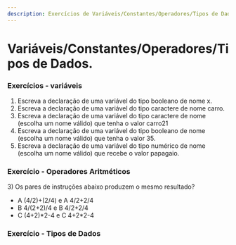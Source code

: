 ```yaml
---
description: Exercícios de Variáveis/Constantes/Operadores/Tipos de Dados.
---
```


# Variáveis/Constantes/Operadores/Tipos de Dados.

### Exercícios  - variáveis

1. Escreva a declaração de uma variável do tipo booleano de nome x.
2. Escreva a declaração de uma variável do tipo caractere de nome carro.
3. Escreva a declaração de uma variável do tipo caractere de nome \(escolha um nome válido\) que tenha o valor carro21
4. Escreva a declaração de uma variável do tipo booleano de nome \(escolha um nome válido\) que tenha o valor 35.
5. Escreva a declaração de uma variável do tipo numérico de nome \(escolha um nome válido\) que recebe o valor papagaio.

### Exercício - Operadores Aritméticos

3\) Os pares de instruções abaixo produzem o mesmo resultado?  


* A \(4/2\)+\(2/4\)  e   A   4/2+2/4
* B 4/\(2+2\)/4     e   B   4/2+2/4
* C \(4+2\)\*2-4     e   C   4+2\*2-4

### Exercício - Tipos de Dados







